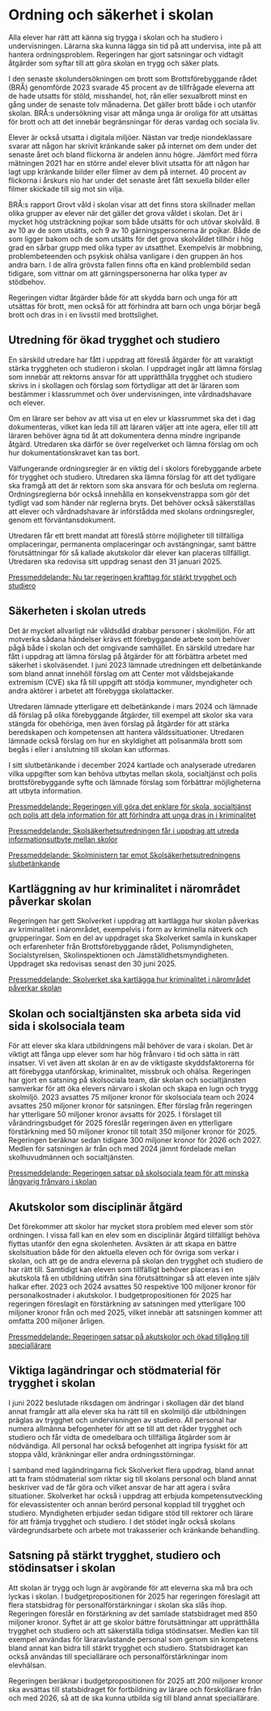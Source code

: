 # Ordning och säkerhet i skolan

Alla elever har rätt att känna sig trygga i skolan och ha studiero i undervisningen. Lärarna ska kunna lägga sin tid på att undervisa, inte på att hantera ordningsproblem. Regeringen har gjort satsningar och vidtagit åtgärder som syftar till att göra skolan en trygg och säker plats.

I den senaste skolundersökningen om brott som Brottsförebyggande rådet (BRÅ) genomförde 2023 svarade 45 procent av de tillfrågade eleverna att de hade utsatts för stöld, misshandel, hot, rån eller sexualbrott minst en gång under de senaste tolv månaderna. Det gäller brott både i och utanför skolan. BRÅ:s undersökning visar att många unga är oroliga för att utsättas för brott och att det innebär begränsningar för deras vardag och sociala liv.

Elever är också utsatta i digitala miljöer. Nästan var tredje niondeklassare svarar att någon har skrivit kränkande saker på internet om dem under det senaste året och bland flickorna är andelen ännu högre. Jämfört med förra mätningen 2021 har en större andel elever blivit utsatta för att någon har lagt upp kränkande bilder eller filmer av dem på internet. 40 procent av flickorna i årskurs nio har under det senaste året fått sexuella bilder eller filmer skickade till sig mot sin vilja.

BRÅ:s rapport Grovt våld i skolan visar att det finns stora skillnader mellan olika grupper av elever när det gäller det grova våldet i skolan. Det är i mycket hög utsträckning pojkar som både utsätts för och utövar skolvåld. 8 av 10 av de som utsätts, och 9 av 10 gärningspersonerna är pojkar. Både de som ligger bakom och de som utsätts för det grova skolvåldet tillhör i hög grad en sårbar grupp med olika typer av utsatthet. Exempelvis är mobbning, problembeteenden och psykisk ohälsa vanligare i den gruppen än hos andra barn. I de allra grövsta fallen finns ofta en känd problembild sedan tidigare, som vittnar om att gärningspersonerna har olika typer av stödbehov.

Regeringen vidtar åtgärder både för att skydda barn och unga för att utsättas för brott, men också för att förhindra att barn och unga börjar begå brott och dras in i en livsstil med brottslighet.

## Utredning för ökad trygghet och studiero

En särskild utredare har fått i uppdrag att föreslå åtgärder för att varaktigt stärka tryggheten och studieron i skolan. I uppdraget ingår att lämna förslag som innebär att rektorns ansvar för att upprätthålla trygghet och studiero skrivs in i skollagen och förslag som förtydligar att det är läraren som bestämmer i klassrummet och över undervisningen, inte vårdnadshavare och elever.

Om en lärare ser behov av att visa ut en elev ur klassrummet ska det i dag dokumenteras, vilket kan leda till att läraren väljer att inte agera, eller till att läraren behöver ägna tid åt att dokumentera denna mindre ingripande åtgärd. Utredaren ska därför se över regelverket och lämna förslag om och hur dokumentationskravet kan tas bort.

Välfungerande ordningsregler är en viktig del i skolors förebyggande arbete för trygghet och studiero. Utredaren ska lämna förslag för att det tydligare ska framgå att det är rektorn som ska ansvara för och besluta om reglerna. Ordningsreglerna bör också innehålla en konsekvenstrappa som gör det tydligt vad som händer när reglerna bryts. Det behöver också säkerställas att elever och vårdnadshavare är införstådda med skolans ordningsregler, genom ett förväntansdokument.

Utredaren får ett brett mandat att föreslå större möjligheter till tillfälliga omplaceringar, permanenta omplaceringar och avstängningar, samt bättre förutsättningar för så kallade akutskolor där elever kan placeras tillfälligt. Utredaren ska redovisa sitt uppdrag senast den 31 januari 2025.

[Pressmeddelande: Nu tar regeringen krafttag för stärkt trygghet och studiero](/pressmeddelanden/2023/11/nu-tar-regeringen-krafttag-for-starkt-trygghet-och-studiero/)

## Säkerheten i skolan utreds

Det är mycket allvarligt när våldsdåd drabbar personer i skolmiljön. För att motverka sådana händelser krävs ett förebyggande arbete som behöver pågå både i skolan och det omgivande samhället. En särskild utredare har fått i uppdrag att lämna förslag på åtgärder för att förbättra arbetet med säkerhet i skolväsendet. I juni 2023 lämnade utredningen ett delbetänkande som bland annat innehöll förslag om att Center mot våldsbejakande extremism (CVE) ska få till uppgift att stödja kommuner, myndigheter och andra aktörer i arbetet att förebygga skolattacker.

Utredaren lämnade ytterligare ett delbetänkande i mars 2024 och lämnade då förslag på olika förebyggande åtgärder, till exempel att skolor ska vara stängda för obehöriga, men även förslag på åtgärder för att stärka beredskapen och kompetensen att hantera våldssituationer. Utredaren lämnade också förslag om hur en skyldighet att polisanmäla brott som begås i eller i anslutning till skolan kan utformas.

I sitt slutbetänkande i december 2024 kartlade och analyserade utredaren vilka uppgifter som kan behöva utbytas mellan skola, socialtjänst och polis brottsförebyggande syfte och lämnade förslag som förbättrar möjligheterna att utbyta information.

[Pressmeddelande: Regeringen vill göra det enklare för skola, socialtjänst och polis att dela information för att förhindra att unga dras in i kriminalitet](/pressmeddelanden/2023/08/regeringen-vill-gora-det-enklare-for-skola-socialtjanst-och-polis-att-dela-information-for-att-forhindra-att-unga-dras-in-i-kriminalitet/)

[Pressmeddelande: Skolsäkerhetsutredningen får i uppdrag att utreda informationsutbyte mellan skolor](/pressmeddelanden/2024/01/skolsakerhetsutredningen-far-i-uppdrag-att-utreda-informationsutbyte-mellan-skolor/)

[Pressmeddelande: Skolministern tar emot Skolsäkerhetsutredningens slutbetänkande](/pressmeddelanden/2024/12/skolministern-tar-emot-skolsakerhetsutredningens-slutbetankande/)

## Kartläggning av hur kriminalitet i närområdet påverkar skolan

Regeringen har gett Skolverket i uppdrag att kartlägga hur skolan påverkas av kriminalitet i närområdet, exempelvis i form av kriminella nätverk och grupperingar. Som en del av uppdraget ska Skolverket samla in kunskaper och erfarenheter från Brottsförebyggande rådet, Polismyndigheten, Socialstyrelsen, Skolinspektionen och Jämställdhetsmyndigheten. Uppdraget ska redovisas senast den 30 juni 2025.

[Pressmeddelande: Skolverket ska kartlägga hur kriminalitet i närområdet påverkar skolan](/pressmeddelanden/2024/05/skolverket-ska-kartlagga-hur-kriminalitet-i-naromradet-paverkar-skolan/)

## Skolan och socialtjänsten ska arbeta sida vid sida i skolsociala team

För att elever ska klara utbildningens mål behöver de vara i skolan. Det är viktigt att fånga upp elever som har hög frånvaro i tid och sätta in rätt insatser. Vi vet även att skolan är en av de viktigaste skyddsfaktorerna för att förebygga utanförskap, kriminalitet, missbruk och ohälsa. Regeringen har gjort en satsning på skolsociala team, där skolan och socialtjänsten samverkar för att öka elevers närvaro i skolan och skapa en lugn och trygg skolmiljö. 2023 avsattes 75 miljoner kronor för skolsociala team och 2024 avsattes 250 miljoner kronor för satsningen. Efter förslag från regeringen har ytterligare 50 miljoner kronor avsatts för 2025. I förslaget till vårändringsbudget för 2025 föreslår regeringen även en ytterligare förstärkning med 50 miljoner kronor till totalt 350 miljoner kronor för 2025. Regeringen beräknar sedan tidigare 300 miljoner kronor för 2026 och 2027. Medlen för satsningen är från och med 2024 jämnt fördelade mellan skolhuvudmännen och socialtjänsten.

[Pressmeddelande: Regeringen satsar på skolsociala team för att minska långvarig frånvaro i skolan](/pressmeddelanden/2023/04/regeringen-satsar-pa-skolsociala-team-for-att-minska-langvarig-franvaro-i-skolan/)

## Akutskolor som disciplinär åtgärd

Det förekommer att skolor har mycket stora problem med elever som stör ordningen. I vissa fall kan en elev som en disciplinär åtgärd tillfälligt behöva flyttas utanför den egna skolenheten. Avsikten är att skapa en bättre skolsituation både för den aktuella eleven och för övriga som verkar i skolan, och att ge de andra eleverna på skolan den trygghet och studiero de har rätt till. Samtidigt kan eleven som tillfälligt behöver placeras i en akutskola få en utbildning utifrån sina förutsättningar så att eleven inte själv halkar efter. 2023 och 2024 avsattes 50 respektive 100 miljoner kronor för personalkostnader i akutskolor. I budgetpropositionen för 2025 har regeringen föreslagit en förstärkning av satsningen med ytterligare 100 miljoner kronor från och med 2025, vilket innebär att satsningen kommer att omfatta 200 miljoner årligen.

[Pressmeddelande: Regeringen satsar på akutskolor och ökad tillgång till speciallärare](/pressmeddelanden/2023/03/regeringen-satsar-pa-akutskolor-och-okad-tillgang-till-speciallarare/)

## Viktiga lagändringar och stödmaterial för trygghet i skolan

I juni 2022 beslutade riksdagen om ändringar i skollagen där det bland annat framgår att alla elever ska ha rätt till en skolmiljö där utbildningen präglas av trygghet och undervisningen av studiero. All personal har numera allmänna befogenheter för att se till att det råder trygghet och studiero och får vidta de omedelbara och tillfälliga åtgärder som är nödvändiga. All personal har också befogenhet att ingripa fysiskt för att stoppa våld, kränkningar eller andra ordningsstörningar.

I samband med lagändringarna fick Skolverket flera uppdrag, bland annat att ta fram stödmaterial som riktar sig till skolans personal och bland annat beskriver vad de får göra och vilket ansvar de har att agera i svåra situationer. Skolverket har också i uppdrag att erbjuda kompetensutveckling för elevassistenter och annan berörd personal kopplad till trygghet och studiero. Myndigheten erbjuder sedan tidigare stöd till rektorer och lärare för att främja trygghet och studiero. I det stödet ingår också skolans värdegrundsarbete och arbete mot trakasserier och kränkande behandling.

## Satsning på stärkt trygghet, studiero och stödinsatser i skolan

Att skolan är trygg och lugn är avgörande för att eleverna ska må bra och lyckas i skolan. I budgetpropositionen för 2025 har regeringen föreslagit att flera statsbidrag för personalförstärkningar i skolan ska slås ihop. Regeringen föreslår en förstärkning av det samlade statsbidraget med 850 miljoner kronor. Syftet är att ge skolor bättre förutsättningar att upprätthålla trygghet och studiero och att säkerställa tidiga stödinsatser. Medlen kan till exempel användas för läraravlastande personal som genom sin kompetens bland annat kan bidra till stärkt trygghet och studiero. Statsbidraget kan också användas till speciallärare och personalförstärkningar inom elevhälsan.

Regeringen beräknar i budgetpropositionen för 2025 att 200 miljoner kronor ska avsättas till statsbidraget för fortbildning av lärare och förskollärare från och med 2026, så att de ska kunna utbilda sig till bland annat speciallärare.
